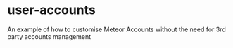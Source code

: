 # user-accounts
An example of how to customise Meteor Accounts without the need for 3rd party accounts management

